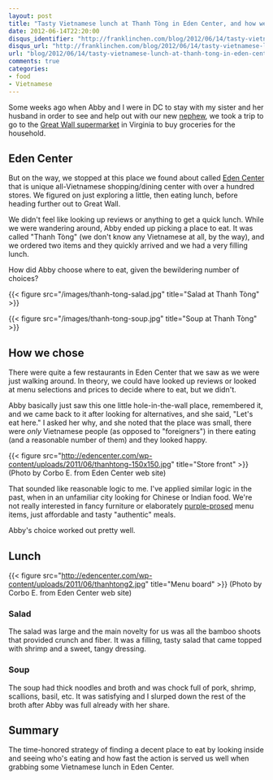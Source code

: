 ```yaml
---
layout: post
title: "Tasty Vietnamese lunch at Thanh Tòng in Eden Center, and how we chose to eat there"
date: 2012-06-14T22:20:00
disqus_identifier: "http://franklinchen.com/blog/2012/06/14/tasty-vietnamese-lunch-at-thanh-tong-in-eden-center/"
disqus_url: "http://franklinchen.com/blog/2012/06/14/tasty-vietnamese-lunch-at-thanh-tong-in-eden-center/"
url: "blog/2012/06/14/tasty-vietnamese-lunch-at-thanh-tong-in-eden-center/"
comments: true
categories: 
- food
- Vietnamese
---
```

Some weeks ago when Abby and I were in DC to stay with my sister and her husband in order to see and help out with our new [nephew](/categories/nephew/), we took a trip to go to the [Great Wall supermarket](http://www.gw-supermarket.com/) in Virginia to buy groceries for the household.

## Eden Center

But on the way, we stopped at this place we found about called [Eden Center](http://edencenter.com/) that is unique all-Vietnamese shopping/dining center with over a hundred stores. We figured on just exploring a little, then eating lunch, before heading further out to Great Wall.

We didn't feel like looking up reviews or anything to get a quick lunch. While we were wandering around, Abby ended up picking a place to eat. It was called "Thanh Tòng" (we don't know any Vietnamese at all, by the way), and we ordered two items and they quickly arrived and we had a very filling lunch.

How did Abby choose where to eat, given the bewildering number of choices?

{{< figure src="/images/thanh-tong-salad.jpg" title="Salad at Thanh Tòng" >}}

{{< figure src="/images/thanh-tong-soup.jpg" title="Soup at Thanh Tòng" >}}

<!--more-->

## How we chose

There were quite a few restaurants in Eden Center that we saw as we were just walking around. In theory, we could have looked up reviews or looked at menu selections and prices to decide where to eat, but we didn't.

Abby basically just saw this one little hole-in-the-wall place, remembered it, and we came back to it after looking for alternatives, and she said, "Let's eat here." I asked her why, and she noted that the place was small, there were *only* Vietnamese people (as opposed to "foreigners") in there eating (and a reasonable number of them) and they looked happy.

{{< figure src="http://edencenter.com/wp-content/uploads/2011/06/thanhtong-150x150.jpg" title="Store front" >}}
(Photo by Corbo E. from Eden Center web site)

That sounded like reasonable logic to me. I've applied similar logic in the past, when in an unfamiliar city looking for Chinese or Indian food. We're not really interested in fancy furniture or elaborately [purple-prosed](http://en.wikipedia.org/wiki/Purple_prose) menu items, just affordable and tasty "authentic" meals.

Abby's choice worked out pretty well.

## Lunch

{{< figure src="http://edencenter.com/wp-content/uploads/2011/06/thanhtong2.jpg" title="Menu board" >}}
(Photo by Corbo E. from Eden Center web site)

### Salad

The salad was large and the main novelty for us was all the bamboo shoots that provided crunch and fiber. It was a filling, tasty salad that came topped with shrimp and a sweet, tangy dressing.

### Soup

The soup had thick noodles and broth and was chock full of pork, shrimp, scallions, basil, etc. It was satisfying and I slurped down the rest of the broth after Abby was full already with her share.

## Summary

The time-honored strategy of finding a decent place to eat by looking inside and seeing who's eating and how fast the action is served us well when grabbing some Vietnamese lunch in Eden Center.

